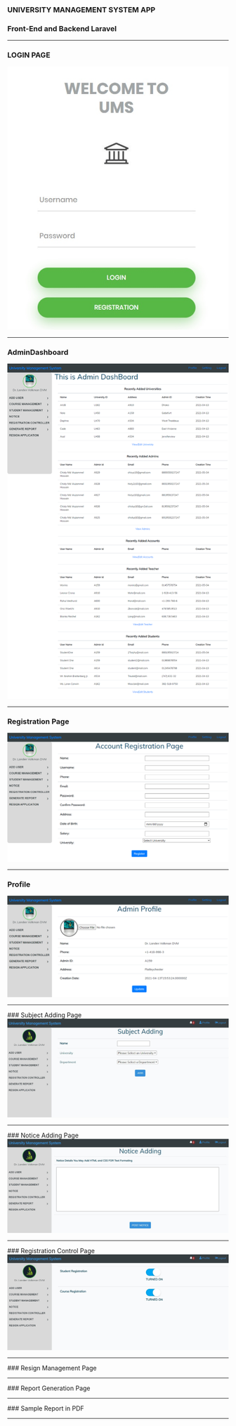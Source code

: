 ### UNIVERSITY MANAGEMENT SYSTEM APP

### Front-End and Backend Laravel



<hr>

### LOGIN PAGE


<img src="PicLaravel/login.jpg" alt="" srcset="">
<hr>

### AdminDashboard


<img src="PicLaravel/AdminDashboard.png" alt="" srcset="">
<hr>

### Registration Page


<img src="PicLaravel/accountred.png" alt="" srcset="">
<hr>

### Profile


<img src="PicLaravel/profile.png" alt="" srcset="">
<hr>
### Subject Adding Page


<img src="PicLaravel/subjectAdding.jpg" alt="" srcset="">
<hr>
### Notice Adding Page


<img src="PicLaravel/NoticeAdding.jpg" alt="" srcset="">
<hr>
### Registration Control Page


<img src="PicLaravel/RegistrationControlPage.jpg" alt="" srcset="">
<hr>
### Resign Management Page


<img src="PicLaravel/ResignManagementPage.jpg." alt="" srcset="">
<hr>
### Report Generation Page


<img src="PicLaravel/ReportGenerationPage.jpg." alt="" srcset="">
<hr>
### Sample Report in PDF


<img src="PicLaravel/GeneratedReportSample.jpg." alt="" srcset="">
<hr>


